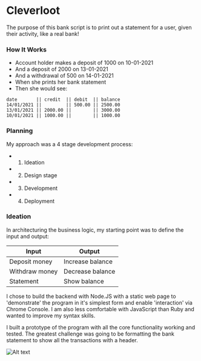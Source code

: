 # Cleverloot

The purpose of this bank script is to print out a statement for a user, given their activity, like a real bank!  
  
### How It Works

* Account holder makes a deposit of 1000 on 10-01-2021 
* And a deposit of 2000 on 13-01-2021  
* And a withdrawal of 500 on 14-01-2021
* When she prints her bank statement  
* Then she would see:  

```
date       || credit  || debit  || balance  
14/01/2021 ||         || 500.00 || 2500.00  
13/01/2021 || 2000.00 ||        || 3000.00  
10/01/2021 || 1000.00 ||        || 1000.00  
```

### Planning 

My approach was a 4 stage development process:

* 1) Ideation
* 2) Design stage
* 3) Development 
* 4) Deployment 

### Ideation 

In architecturing the business logic, my starting point was to define the input and output:

| Input          | Output           |
| ---------------|----------------- |
| Deposit money  | Increase balance |
| Withdraw money | Decrease balance |
| Statement      | Show balance     |

I chose to build the backend with Node.JS with a static web page to 'demonstrate' the program in
it's simplest form and enable 'interaction' via Chrome Console. I am also less comfortable with 
JavaScript than Ruby and wanted to improve my syntax skills. 

I built a prototype of the program with all the core functionality working and tested. The greatest
challenge was going to be formatting the bank statement to show all the transactions with a header.

![Alt text](/Node-JS-screenshot.png?raw=true)
